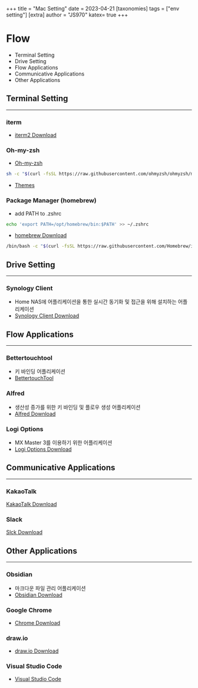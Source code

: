 +++
title = "Mac Setting"
date = 2023-04-21
[taxonomies]
tags = ["env setting"]
[extra]
author = "JS970"
katex= true
+++
# Flow
- Terminal Setting
- Drive Setting
- Flow Applications
- Communicative Applications
- Other Applications

## Terminal Setting
---
### iterm
- [iterm2 Download](https://iterm2.com)

### Oh-my-zsh
- [Oh-my-zsh](https://ohmyz.sh/#install)
```bash
sh -c "$(curl -fsSL https://raw.githubusercontent.com/ohmyzsh/ohmyzsh/master/tools/install.sh)"
```
- [Themes](https://github.com/ohmyzsh/ohmyzsh/wiki/Themes)

### Package Manager (homebrew)
- add PATH to .zshrc
```bash
echo 'export PATH=/opt/homebrew/bin:$PATH' >> ~/.zshrc
```
- [homebrew Download](https://brew.sh/index_ko)
```bash
/bin/bash -c "$(curl -fsSL https://raw.githubusercontent.com/Homebrew/install/HEAD/install.sh)"
```

## Drive Setting
---
### Synology Client
- Home NAS에 어플리케이션을 통한 실시간 동기화 및 접근을 위해 설치하는 어플리케이션
- [Synology Client Download](https://www.synology.com/ko-kr/support/download/DS220j?version=7.1#utilities)

## Flow Applications
---
### Bettertouchtool
- 키 바인딩 어플리케이션
- [BettertouchTool](https://folivora.ai/)

### Alfred
- 생산성 증가를 위한 키 바인딩 및 플로우 생성 어플리케이션
- [Alfred Download](https://www.alfredapp.com)

### Logi Options
- MX Master 3를 이용하기 위한 어플리케이션
- [Logi Options Download](https://www.logitech.com/ko-kr/software/options.html)

## Communicative Applications
---
### KakaoTalk
[KakaoTalk Download](https://apps.apple.com/kr/app/kakaotog/id869223134?mt=12)

### Slack
[Slck Download](https://slack.com/intl/ko-kr/downloads/instructions/mac)

## Other Applications
---
### Obsidian
- 마크다운 파일 관리 어플리케이션
- [Obsidian Download](https://obsidian.md/download)

### Google Chrome
- [Chrome Download](https://www.google.co.kr/chrome/?brand=YTUH&gclid=CjwKCAjw6IiiBhAOEiwALNqncV3Bsl0fyCe93vDqBYB2CHyCZtHIx8FwqzZMC6XMycI8QQT58DuK8xoCX44QAvD_BwE&gclsrc=aw.ds)

### draw.io
- [draw.io Download](https://github.com/jgraph/drawio-desktop/releases/tag/v21.2.1)

### Visual Studio Code
- [Visual Studio Code](https://code.visualstudio.com/docs/?dv=osx)
